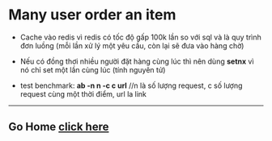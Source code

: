 # Many user order an item

- Cache vào redis vì redis có tốc độ gấp 100k lần so với sql và là quy trình đơn luồng (mỗi lần xử lý một yêu cầu, còn lại sẽ đưa vào hàng chờ)
- Nếu có đồng thơi nhiều người đặt hàng cùng lúc thì nên dùng **setnx** vì nó chỉ set một lần cùng lúc (tính nguyên tử)

- test benchmark: **ab -n n -c c url** //n là số lượng request, c số lượng request cùng một thời điểm, url la link

---

## Go Home [click here](/README)
